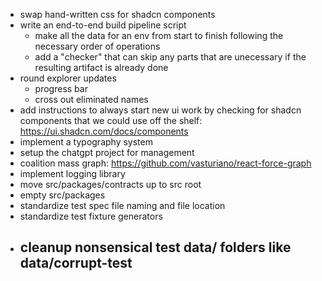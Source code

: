 - swap hand-written css for shadcn components
- write an end-to-end build pipeline script
    - make all the data for an env from start to finish following the necessary order of operations
    - add a "checker" that can skip any parts that are unecessary if the resulting artifact is already done
- round explorer updates
    - progress bar
    - cross out eliminated names
- add instructions to always start new ui work by checking for shadcn components that we could use off the shelf: https://ui.shadcn.com/docs/components
- implement a typography system
- setup the chatgpt project for management
- coalition mass graph: https://github.com/vasturiano/react-force-graph
- implement logging library
- move src/packages/contracts up to src root
- empty src/packages
- standardize test spec file naming and file location
- standardize test fixture generators
- cleanup nonsensical test data/ folders like data/corrupt-test
    - 
